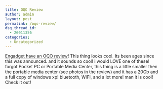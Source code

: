 ```yaml
---
title: OQO Review
author: admin
layout: post
permalink: /oqo-review/
dsq_thread_id:
  - 26011356
categories:
  - Uncategorized
---
```

[Engadget have an OQO review][1]! This thing looks cool. Its been ages since this was announced. and it sounds so cool! i would LOVE one of these! forgot Pocket PC or Portable&nbsp;Media Center, this thing is a little smaller then the portable media center (see photos in the review) and it has a 20Gb and a full copy of windows xp! bluetooth, WIFI, and a lot more! man it is cool! Check it out!

 [1]: http://www.engadget.com/entry/9535533665475287/
